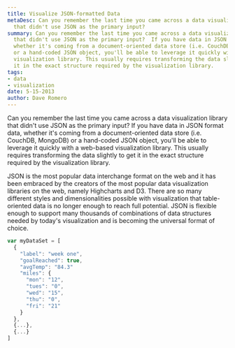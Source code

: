```yaml
---
title: Visualize JSON-formatted Data
metaDesc: Can you remember the last time you came across a data visualization library
  that didn't use JSON as the primary input?
summary: Can you remember the last time you came across a data visualization library
  that didn't use JSON as the primary input?  If you have data in JSON format data,
  whether it's coming from a document-oriented data store (i.e. CouchDB, MongoDB)
  or a hand-coded JSON object, you'll be able to leverage it quickly with a web-based
  visualization library. This usually requires transforming the data slightly to get
  it in the exact structure required by the visualization library.
tags:
- data
- visualization
date: 5-15-2013
author: Dave Romero
---
```


Can you remember the last time you came across a data visualization library that didn't use JSON as the primary input?  If you have data in JSON format data, whether it's coming from a document-oriented data store (i.e. CouchDB, MongoDB) or a hand-coded JSON object, you'll be able to leverage it quickly with a web-based visualization library. This usually requires transforming the data slightly to get it in the exact structure required by the visualization library.

JSON is the most popular data interchange format on the web and it has been embraced by the creators of the most popular data visualization libraries on the web, namely Highcharts and D3.  There are so many different styles and dimensionalities possible with visualization that table-oriented data is no longer enough to reach full potential. JSON is flexible enough to support many thousands of combinations of data structures needed by today's visualization and is becoming the universal format of choice.

```js
var myDataSet = [
  {
    "label": "week one",
    "goalReached": true,
    "avgTemp": "84.3"
    "miles": {
      "mon": "12",
      "tues": "0",
      "wed": "15",
      "thu": "0", 
      "fri": "21" 
    } 
  },
  {...},
  {...}
]
```
